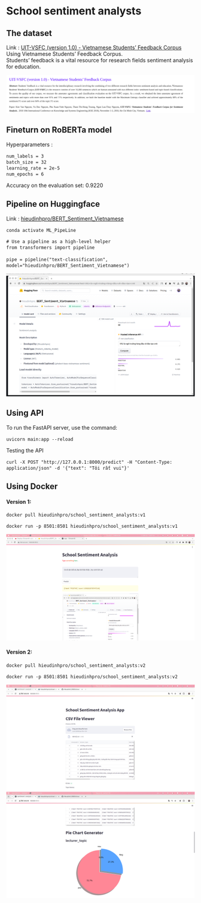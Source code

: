 # School sentiment analysts 

## The dataset 
Link : [UIT-VSFC (version 1.0) - Vietnamese Students’ Feedback Corpus](https://nlp.uit.edu.vn/datasets/#h.p_4Brw8L-cbfTe) \
 Using Vietnamese Students’ Feedback Corpus. \
 Students’ feedback is a vital resource for research fields sentiment analysis for education.

 ![hg](image/data.png)

## Fineturn on RoBERTa model 
Hyperparameters :
```
num_labels = 3
batch_size = 32
learning_rate = 2e-5
num_epochs = 6
```
Accuracy on the evaluation set: 0.9220 

## Pipeline on Huggingface
Link : [hieudinhpro/BERT_Sentiment_Vietnamese](https://huggingface.co/hieudinhpro/BERT_Sentiment_Vietnamese)
```
conda activate ML_PipeLine
```
```
# Use a pipeline as a high-level helper
from transformers import pipeline

pipe = pipeline("text-classification", model="hieudinhpro/BERT_Sentiment_Vietnamese")
```
![hg](image/hg.png)


## Using API
To run the FastAPI server, use the command:
```
uvicorn main:app --reload
```
Testing the API
```
curl -X POST "http://127.0.0.1:8000/predict" -H "Content-Type: application/json" -d '{"text": "Tôi rất vui"}'
```

## Using Docker 
#### Version 1:
```
docker pull hieudinhpro/school_sentiment_analysts:v1
```
```
docker run -p 8501:8501 hieudinhpro/school_sentiment_analysts:v1
```
![st](image/st.png)
#### Version 2:

```
docker pull hieudinhpro/school_sentiment_analysts:v2
```
```
docker run -p 8501:8501 hieudinhpro/school_sentiment_analysts:v2
```
![st](image/st2.png)
![st](image/st3.png)


